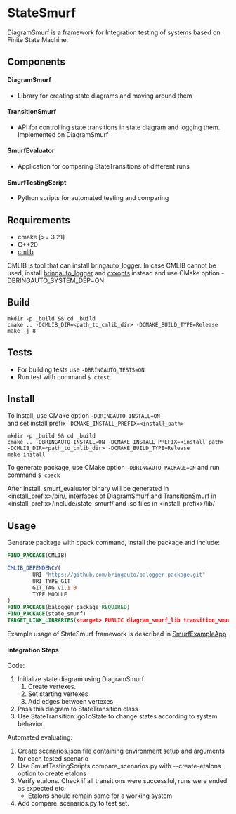 # StateSmurf
DiagramSmurf is a framework for Integration testing of systems based on Finite State Machine.

## Components
#### DiagramSmurf
- Library for creating state diagrams and moving around them
#### TransitionSmurf
- API for controlling state transitions in state diagram and logging them. Implemented on DiagramSmurf
#### SmurfEvaluator
- Application for comparing StateTransitions of different runs
#### SmurfTestingScript
- Python scripts for automated testing and comparing

## Requirements
- cmake [>= 3.21]
- C++20
- [cmlib](https://github.com/cmakelib/cmakelib)

CMLIB is tool that can install bringauto_logger. In case CMLIB cannot be used, 
install [bringauto_logger](https://github.com/bringauto/ba-logger) and [cxxopts](https://github.com/jarro2783/cxxopts) instead and use CMake option -DBRINGAUTO_SYSTEM_DEP=ON

## Build
```
mkdir -p _build && cd _build
cmake .. -DCMLIB_DIR=<path_to_cmlib_dir> -DCMAKE_BUILD_TYPE=Release
make -j 8
```
## Tests
- For building tests use `-DBRINGAUTO_TESTS=ON`
- Run test with command `$ ctest`
## Install
To install, use CMake option `-DBRINGAUTO_INSTALL=ON`  
and set install prefix `-DCMAKE_INSTALL_PREFIX=<install_path>`
```
mkdir -p _build && cd _build
cmake .. -DBRINGAUTO_INSTALL=ON -DCMAKE_INSTALL_PREFIX=<install_path> -DCMLIB_DIR=<path_to_cmlib_dir> -DCMAKE_BUILD_TYPE=Release
make install
```
To generate package, use CMake option `-DBRINGAUTO_PACKAGE=ON` and run command `$ cpack`


After Install, smurf_evaluator binary will be generated in <install_prefix>/bin/,
interfaces of DiagramSmurf and TransitionSmurf in <install_prefix>/include/state_smurf/ and .so files in <install_prefix>/lib/
## Usage
Generate package with cpack command, install the package and include:
```CMake
FIND_PACKAGE(CMLIB)

CMLIB_DEPENDENCY(
        URI "https://github.com/bringauto/balogger-package.git"
        URI_TYPE GIT
        GIT_TAG v1.1.0
        TYPE MODULE
)
FIND_PACKAGE(balogger_package REQUIRED)
FIND_PACKAGE(state_smurf)
TARGET_LINK_LIBRARIES(<target> PUBLIC diagram_smurf_lib transition_smurf_lib)
```
Example usage of StateSmurf framework is described in [SmurfExampleApp](https://github.com/Melky-Phoe/StateSmurf/tree/master/SmurfExampleApp)


#### Integration Steps
Code:
1. Initialize state diagram using DiagramSmurf.
    1. Create vertexes.
    2. Set starting vertexes
    3. Add edges between vertexes
2. Pass this diagram to StateTransition class
3. Use StateTransition::goToState to change states according to system behavior

Automated evaluating:
1. Create scenarios.json file containing environment setup and arguments for each tested scenario 
2. Use SmurfTestingScripts compare_scenarios.py with --create-etalons option to create etalons
3. Verify etalons. Check if all transitions were successful, runs were ended as expected etc.
   - Etalons should remain same for a working system
4. Add compare_scenarios.py to test set.